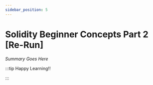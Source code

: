 ```yaml
---
sidebar_position: 5
---
```


# Solidity Beginner Concepts Part 2 [Re-Run]

_Summary Goes Here_

:::tip Happy Learning!!

<QuestButton text="Go To Quest" link="https://app.stackup.dev/quest_page/solidity-beginner-concepts-part-2-[re-run]" />

:::
